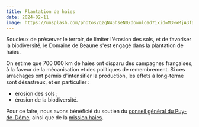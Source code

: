 ```yaml
---
title: Plantation de haies
date: 2024-02-11
image: https://unsplash.com/photos/qzgN45hseN0/download?ixid=M3wxMjA3fDB8MXxzZWFyY2h8NHx8Zm9yZXN0fGVufDB8fHx8MTcwNzYyNjYwMnww&force=true&w=1920
---
```


Soucieux de préserver le terroir, de limiter l'érosion des sols, et de favoriser la biodiversité, le Domaine de Beaune s'est engagé dans la plantation de haies.

<!-- more -->

On estime que 700 000 km de haies ont disparu des campagnes françaises,
à la faveur de la mécanisation et des politiques de remembrement.
Si ces arrachages ont permis d'intensifier la production,
les effets à long-terme sont désastreux, et en particulier :

- érosion des sols ;
- érosion de la biodiversité.

Pour ce faire, nous avons bénéficié du soutien du [conseil général du Puy-de-Dôme](https://www.puy-de-dome.fr/conseil-departemental-du-puy-de-dome.html),
ainsi que de la [mission haies](https://missionhaies.wixsite.com/mission-haies).
